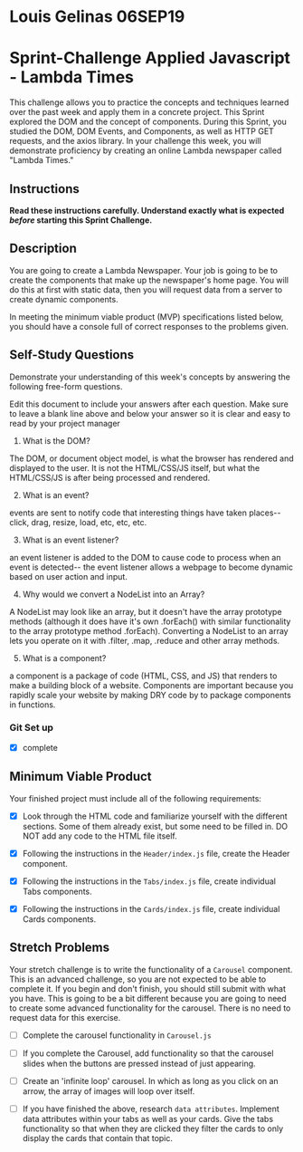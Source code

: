 # Louis Gelinas 06SEP19
# Sprint-Challenge Applied Javascript - Lambda Times

This challenge allows you to practice the concepts and techniques learned over the past week and apply them in a concrete project. This Sprint explored the DOM and the concept of components. During this Sprint, you studied the DOM, DOM Events, and Components, as well as HTTP GET requests, and the axios library. In your challenge this week, you will demonstrate proficiency by creating an online Lambda newspaper called "Lambda Times."

## Instructions

**Read these instructions carefully. Understand exactly what is expected _before_ starting this Sprint Challenge.**

## Description

You are going to create a Lambda Newspaper. Your job is going to be to create the components that make up the newspaper's home page. You will do this at first with static data, then you will request data from a server to create dynamic components.

In meeting the minimum viable product (MVP) specifications listed below, you should have a console full of correct responses to the problems given.

## Self-Study Questions

Demonstrate your understanding of this week's concepts by answering the following free-form questions.

Edit this document to include your answers after each question. Make sure to leave a blank line above and below your answer so it is clear and easy to read by your project manager

1. What is the DOM?

The DOM, or document object model, is what the browser has rendered and displayed to the user. It is not the HTML/CSS/JS itself, but what the HTML/CSS/JS is after being processed and rendered.

2. What is an event?

events are sent to notify code that interesting things have taken places-- click, drag, resize, load, etc, etc, etc.

3. What is an event listener?

an event listener is added to the DOM to cause code to process when an event is detected-- the event listener allows a webpage to become dynamic based on user action and input.

4. Why would we convert a NodeList into an Array?

A NodeList may look like an array, but it doesn't have the array prototype methods (although it does have it's own .forEach() with similar functionality to the array prototype method .forEach). Converting a NodeList to an array lets you operate on it with .filter, .map, .reduce and other array methods.

5. What is a component?

a component is a package of code (HTML, CSS, and JS) that renders to make a building block of a website. Components are important because you rapidly scale your website by making DRY code by to package components in functions.

### Git Set up

* [X] complete

## Minimum Viable Product

Your finished project must include all of the following requirements:

* [X] Look through the HTML code and familiarize yourself with the different sections. Some of them already exist, but some need to be filled in. DO NOT add any code to the HTML file itself.

* [X] Following the instructions in the `Header/index.js` file, create the Header component. 

* [X] Following the instructions in the `Tabs/index.js` file, create individual Tabs components.

* [X] Following the instructions in the `Cards/index.js` file, create individual Cards components.

## Stretch Problems

Your stretch challenge is to write the functionality of a `Carousel` component. This is an advanced challenge, so you are not expected to be able to complete it. If you begin and don't finish, you should still submit with what you have. This is going to be a bit different because you are going to need to create some advanced functionality for the carousel. There is no need to request data for this exercise.

* [ ] Complete the carousel functionality in `Carousel.js`

* [ ] If you complete the Carousel, add functionality so that the carousel slides when the buttons are pressed instead of just appearing.

* [ ] Create an 'infinite loop' carousel. In which as long as you click on an arrow, the array of images will loop over itself.

* [ ] If you have finished the above, research `data attributes`. Implement data attributes within your tabs as well as your cards. Give the tabs functionality so that when they are clicked they filter the cards to only display the cards that contain that topic.
